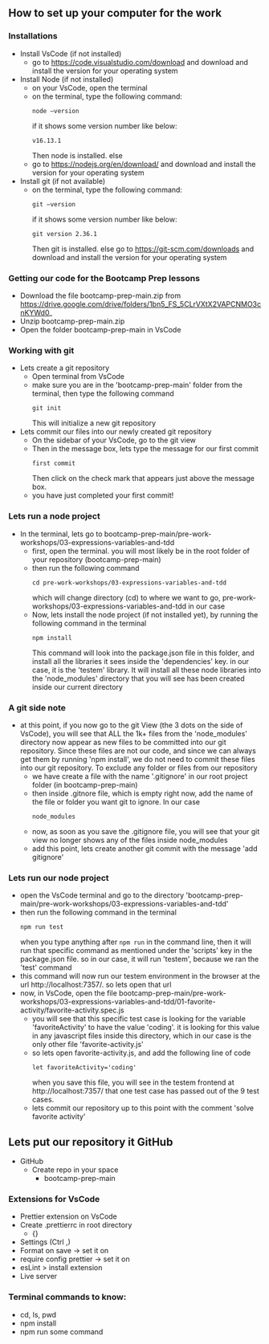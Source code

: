 ## How to set up your computer for the work

### Installations

- Install VsCode (if not installed)
  - go to https://code.visualstudio.com/download and download and install the version for your operating system
- Install Node (if not installed)
  - on your VsCode, open the terminal
  - on the terminal, type the following command:
    ```
    node —version
    ```
    if it shows some version number like below:
    ```
    v16.13.1
    ```
    Then node is installed. else
  - go to https://nodejs.org/en/download/ and download and install the version for your operating system
- Install git (if not available)
  - on the terminal, type the following command:
    ```
    git —version
    ```
    if it shows some version number like below:
    ```
    git version 2.36.1
    ```
    Then git is installed. else go to https://git-scm.com/downloads and download and install the version for your operating system

### Getting our code for the Bootcamp Prep lessons

- Download the file bootcamp-prep-main.zip from https://drive.google.com/drive/folders/1bn5_FS_5CLrVXtX2VAPCNMO3cnKYWd0_
- Unzip bootcamp-prep-main.zip
- Open the folder bootcamp-prep-main in VsCode

### Working with git

- Lets create a git repository
  - Open terminal from VsCode
  - make sure you are in the 'bootcamp-prep-main' folder from the terminal, then type the following command
    ```
    git init
    ```
    This will initialize a new git repository
- Lets commit our files into our newly created git repository
  - On the sidebar of your VsCode, go to the git view
  - Then in the message box, lets type the message for our first commit
    ```
    first commit
    ```
    Then click on the check mark that appears just above the message box.
  - you have just completed your first commit!

### Lets run a node project

- In the terminal, lets go to bootcamp-prep-main/pre-work-workshops/03-expressions-variables-and-tdd
  - first, open the terminal. you will most likely be in the root folder of your repository (bootcamp-prep-main)
  - then run the following command
    ```
    cd pre-work-workshops/03-expressions-variables-and-tdd
    ```
    which will change directory (cd) to where we want to go, pre-work-workshops/03-expressions-variables-and-tdd in our case
  - Now, lets install the node project (if not installed yet), by running the following command in the terminal
    ```
    npm install
    ```
    This command will look into the package.json file in this folder, and install all the libraries it sees inside the 'dependencies' key. in our case, it is the 'testem' library. It will install all these node libraries into the 'node_modules' directory that you will see has been created inside our current directory

### A git side note

- at this point, if you now go to the git View (the 3 dots on the side of VsCode), you will see that ALL the 1k+ files from the 'node_modules' directory now appear as new files to be committed into our git repository. Since these files are not our code, and since we can always get them by running 'npm install', we do not need to commit these files into our git repository. To exclude any folder or files from our repository
  - we have create a file with the name '.gitignore' in our root project folder (in bootcamp-prep-main)
  - then inside .gitnore file, which is empty right now, add the name of the file or folder you want git to ignore. In our case
    ```
    node_modules
    ```
  - now, as soon as you save the .gitignore file, you will see that your git view no longer shows any of the files inside node_modules
  - add this point, lets create another git commit with the message 'add gitignore'

### Lets run our node project

- open the VsCode terminal and go to the directory 'bootcamp-prep-main/pre-work-workshops/03-expressions-variables-and-tdd'
- then run the following command in the terminal
  ```
  npm run test
  ```
  when you type anything after `npm run` in the command line, then it will run that specific command as mentioned under the 'scripts' key in the package.json file. so in our case, it will run 'testem', because we ran the 'test' command
- this command will now run our testem environment in the browser at the url http://localhost:7357/. so lets open that url
- now, in VsCode, open the file bootcamp-prep-main/pre-work-workshops/03-expressions-variables-and-tdd/01-favorite-activity/favorite-activity.spec.js
  - you will see that this specific test case is looking for the variable 'favoriteActivity' to have the value 'coding'. it is looking for this value in any javascript files inside this directory, which in our case is the only other file 'favorite-activity.js'
  - so lets open favorite-activity.js, and add the following line of code
    ```
    let favoriteActivity='coding'
    ```
    when you save this file, you will see in the testem frontend at http://localhost:7357/ that one test case has passed out of the 9 test cases.
  - lets commit our repository up to this point with the comment 'solve favorite activity'

## Lets put our repository it GitHub

- GitHub
  - Create repo in your space
    - bootcamp-prep-main

### Extensions for VsCode

- Prettier extension on VsCode
- Create .prettierrc in root directory
  - {}
- Settings (Ctrl ,)
- Format on save -> set it on
- require config prettier -> set it on
- esLint > install extension
- Live server

### Terminal commands to know:

- cd, ls, pwd
- npm install
- npm run some command
